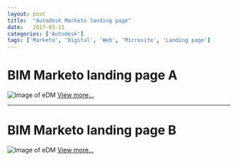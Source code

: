 ```yaml
---
layout: post
title:  "Autodesk Marketo landing page"
date:   2017-03-11
categories: ['Autodesk']  
tags: ['Marketo', 'Digital', 'Web', 'Microsite', 'Landing page']
---
```


# BIM Marketo landing page A
![Image of eDM](https://raw.githubusercontent.com/gbjack/gbjack.github.io/master/assets/images/auto1.png)
[View more...](https://goo.gl/9PYkAm)


---


# BIM Marketo landing page B
![Image of eDM](https://raw.githubusercontent.com/gbjack/gbjack.github.io/master/assets/images/auto2.png)
[View more...](https://goo.gl/jcVFnU)
